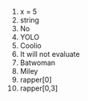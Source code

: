 1. x = 5
2. string
3. No
4. YOLO
5. Coolio
6. It will not evaluate
7. Batwoman
8. Miley
9. rapper[0]
10. rapper[0,3]